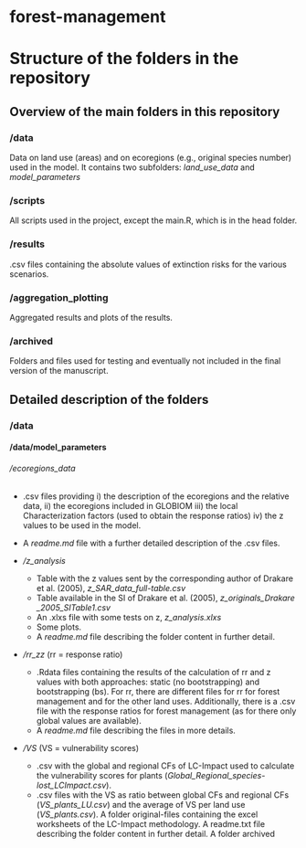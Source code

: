 # forest-management




# Structure of the folders in the repository 

## Overview of the main folders in this repository

### /data 

Data on land use (areas) and on ecoregions (e.g., original species number) used in the model. 
It contains two subfolders: *land_use_data* and *model_parameters*

### /scripts

All scripts used in the project, except the main.R, which is in the head folder.

### /results

.csv files containing the absolute values of extinction risks for the various scenarios.

### /aggregation_plotting

Aggregated results and plots of the results.

### /archived

Folders and files used for testing and eventually not included in the final version of the manuscript.

## Detailed description of the folders

### /data

#### /data/model_parameters

###### /ecoregions_data

- .csv files providing i) the description of the ecoregions and the relative data, ii) the ecoregions included in 
GLOBIOM iii) the local Characterization factors (used to obtain the response ratios) iv) the z values to be used 
in the model.
- A *readme.md* file with a further detailed description of the .csv files.

- */z_analysis*
	- Table with the z values sent by the corresponding author of Drakare et al. (2005), *z_SAR_data_full-table.csv*
	- Table available in the SI of Drakare et al. (2005), *z_originals_Drakare _2005_SITable1.csv*
	- An .xlxs file with some tests on z, *z_analysis.xlxs*
	- Some plots.
	- A *readme.md* file describing the folder content in further detail.
- */rr_zz* (rr = response ratio)
	- .Rdata files containing the results of the calculation of rr and z values with both approaches: static (no bootstrapping) 
	and bootstrapping (bs). For rr, there are different files for rr for forest management and for the other land uses. 
	Additionally, there is a .csv file with the response ratios for forest management (as for there only global values are available).
	- A *readme.md* file describing the files in more details.
- */VS* (VS = vulnerability scores) 
	- .csv with the global and regional CFs of LC-Impact used to calculate the vulnerability scores for plants (*Global_Regional_species-lost_LCImpact.csv*). 
	- .csv files with the VS as ratio between global CFs and regional CFs (*VS_plants_LU.csv*) and the average 
	of VS per land use (*VS_plants.csv*).
A folder original-files containing the excel worksheets of the LC-Impact methodology.
A readme.txt file describing the folder content in further detail.
A folder archived


















